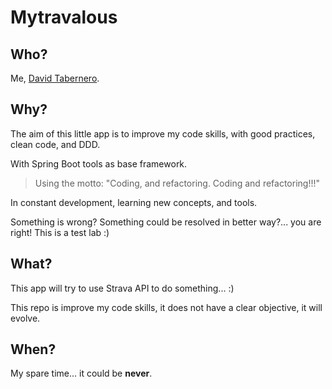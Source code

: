 # Mytravalous
## Who?
Me, [David Tabernero](https://www.linkedin.com/in/davidtaberneroperez/).  

## Why?
The aim of this little app is to improve my code skills, with good practices, clean code, and DDD. 

With Spring Boot tools as base framework. 

> Using the motto: "Coding, and refactoring. Coding and refactoring!!!"

In constant development, learning new concepts, and tools. 

Something is wrong? Something could be resolved in better way?... you are right! This is a test lab :)

## What?

This app will try to use Strava API to do something... :) 

This repo is improve my code skills, it does not have a clear objective, it will evolve.

## When?
My spare time...  it could be __never__.